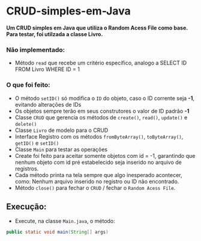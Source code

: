 # CRUD-simples-em-Java
**Um CRUD<generico> simples em Java que utiliza o Random Acess File como base. Para testar, foi utilzada a classe Livro.**

### Não implementado:

- Método `read` que recebe um critério específico, analogo a SELECT ID FROM Livro WHERE ID = 1

### O que foi feito:

- O método `setID()` só modifica o `ID` do objeto, caso o ID corrente seja **-1**, evitando alterações de IDs
- Os objetos sempre terão em seus construtores o valor de ID padrão **-1**
- Classe `CRUD` que gerencia os métodos de `create()`, `read()`, `update()` e `delete()`
- Classe `Livro` de modelo para o CRUD
- Interface Registro com os métodos `fromByteArray()`, `toByteArray()`, `getID()` e `setID()`
- Classe `Main` para testar as operações
- Create foi feito para aceitar somente objetos com id = -1, garantindo que nenhum objeto com id pré estabelecido seja inserido no arquivo de registros.
- Cada método printa na tela sempre que algo inesperado acontecer, como: Nenhum arquivo inserido no registro ou ID não encontrado.
- Método `close()` para fechar o `CRUD` / fechar o `Random Acess File`.

## Execução:

- Execute, na classe `Main.java`, o método:
```java
public static void main(String[] args)
```
